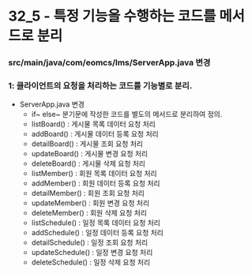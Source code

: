# 32_5 - 특정 기능을 수행하는 코드를 메서드로 분리



### src/main/java/com/eomcs/lms/ServerApp.java 변경

###  1: 클라이언트의 요청을 처리하는 코드를 기능별로 분리. 

- ServerApp.java 변경
  - if~ else~ 분기문에 작성한 코드를 별도의 메서드로 분리하여 정의.
  - listBoard() : 게시물 목록 데이터 요청 처리
  - addBoard() : 게시물 데이터 등록 요청 처리
  - detailBoard() : 게시물 조회 요청 처리
  - updateBoard() : 게시물 변경 요청 처리
  - deleteBoard() : 게시물 삭제 요청 처리
  - listMember() : 회원 목록 데이터 요청 처리
  - addMember() : 회원 데이터 등록 요청 처리
  - detailMember() : 회원 조회 요청 처리
  - updateMember() : 회원 변경 요청 처리
  - deleteMember() : 회원 삭제 요청 처리
  - listSchedule() : 일정 목록 데이터 요청 처리
  - addSchedule() : 일정 데이터 등록 요청 처리
  - detailSchedule() : 일정 조회 요청 처리
  - updateSchedule() : 일정 변경 요청 처리
  - deleteSchedule() : 일정 삭제 요청 처리      
